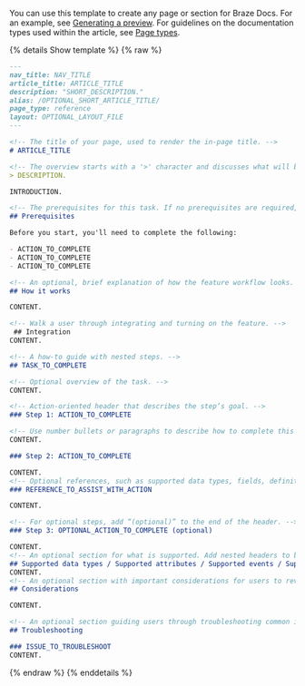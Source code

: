 You can use this template to create any page or section for Braze Docs. For an example, see [Generating a preview]({{site.baseurl}}/contributing/generating_a_preview/). For guidelines on the documentation types used within the article, see [Page types]({{site.baseurl}}/contributing/page_types/).

{% details Show template %}
{% raw %}
`````markdown
---
nav_title: NAV_TITLE
article_title: ARTICLE_TITLE
description: "SHORT_DESCRIPTION."
alias: /OPTIONAL_SHORT_ARTICLE_TITLE/
page_type: reference
layout: OPTIONAL_LAYOUT_FILE
---

<!-- The title of your page, used to render the in-page title. -->
# ARTICLE_TITLE

<!-- The overview starts with a '>' character and discusses what will be covered. In an optional following paragraph, contextualize the topic at a high-level in an introduction. -->
> DESCRIPTION.

INTRODUCTION.

<!-- The prerequisites for this task. If no prerequisites are required, you can remove this section. -->
## Prerequisites

Before you start, you'll need to complete the following:

- ACTION_TO_COMPLETE
- ACTION_TO_COMPLETE
- ACTION_TO_COMPLETE

<!-- An optional, brief explanation of how the feature workflow looks. -->
## How it works

CONTENT.

<!-- Walk a user through integrating and turning on the feature. -->
 ## Integration
CONTENT.

<!-- A how-to guide with nested steps. -->
## TASK_TO_COMPLETE

<!-- Optional overview of the task. -->
CONTENT.

<!-- Action-oriented header that describes the step’s goal. -->
### Step 1: ACTION_TO_COMPLETE

<!-- Use number bullets or paragraphs to describe how to complete this action -->
CONTENT.

### Step 2: ACTION_TO_COMPLETE

CONTENT.
<!-- Optional references, such as supported data types, fields, definitions, and similar. -->
### REFERENCE_TO_ASSIST_WITH_ACTION

CONTENT.

<!-- For optional steps, add “(optional)” to the end of the header. -->
### Step 3: OPTIONAL_ACTION_TO_COMPLETE (optional)

CONTENT.
<!-- An optional section for what is supported. Add nested headers to be more specific. -->
## Supported data types / Supported attributes / Supported events / Supported ETC.
CONTENT.
<!-- An optional section with important considerations for users to review before using the feature. -->
## Considerations

CONTENT.

<!-- An optional section guiding users through troubleshooting common issues. -->
## Troubleshooting

### ISSUE_TO_TROUBLESHOOT
CONTENT.

`````
{% endraw %}
{% enddetails %}